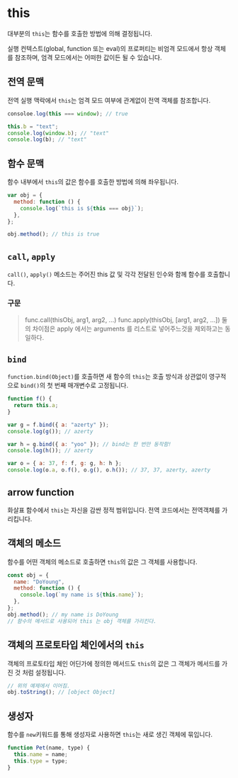 # this

대부분의 `this`는 함수를 호출한 방법에 의해 결정됩니다.

실행 컨텍스트(global, function 또는 eval)의 프로퍼티는 비엄격 모드에서 항상 객체를 참조하며, 엄격 모드에서는 어떠한 값이든 될 수 있습니다.

## 전역 문맥

전역 실행 맥락에서 `this`는 엄격 모드 여부에 관계없이 전역 객체를 참조합니다.

```javascript
consoloe.log(this === window); // true

this.b = "text";
console.log(window.b); // "text"
console.log(b); // "text"
```

## 함수 문맥

함수 내부에서 `this`의 값은 함수를 호출한 방법에 의해 좌우됩니다.

```javascript
var obj = {
  method: function () {
    console.log(`this is ${this === obj}`);
  },
};

obj.method(); // this is true
```

## `call`, `apply`

`call()`, `apply()` 메소드는 주어진 this 값 및 각각 전달된 인수와 함께 함수를 호출합니다.

### 구문

> func.call(thisObj, arg1, arg2, ...)
> func.apply(thisObj, [arg1, arg2, ...])
> 둘의 차이점은 apply 에서는 arguments 를 리스트로 넣어주느것을 제외하고는 동일하다.

## `bind`

`function.bind(Object)`를 호출하면 새 함수의 `this`는 호출 방식과 상관없이 영구적으로 `bind()`의 첫 번째 매개변수로 고정됩니다.

```javascript
function f() {
  return this.a;
}

var g = f.bind({ a: "azerty" });
console.log(g()); // azerty

var h = g.bind({ a: "yoo" }); // bind는 한 번만 동작함!
console.log(h()); // azerty

var o = { a: 37, f: f, g: g, h: h };
console.log(o.a, o.f(), o.g(), o.h()); // 37, 37, azerty, azerty
```

## arrow function

화살표 함수에서 `this`는 자신을 감싼 정적 범위입니다. 전역 코드에서는 전역객체를 가리킵니다.

## 객체의 메소드

함수를 어떤 객체의 메소드로 호출하면 `this`의 값은 그 객체를 사용합니다.

```javascript
const obj = {
  name: "DoYoung",
  method: function () {
    console.log(`my name is ${this.name}`);
  },
};
obj.method(); // my name is DoYoung
// 함수의 메서드로 사용되어 this 는 obj 객체를 가리킨다.
```

## 객체의 프로토타입 체인에서의 `this`

객체의 프로토타입 체인 어딘가에 정의한 메서드도 `this`의 값은 그 객체가 메서드를 가진 것 처럼 설정됩니다.

```javascript
// 위의 예제에서 이어짐.
obj.toString(); // [object Object]
```

## 생성자

함수를 `new`키워드를 통해 생성자로 사용하면 `this`는 새로 생긴 객체에 묶입니다.

```javascript
function Pet(name, type) {
  this.name = name;
  this.type = type;
}
```
